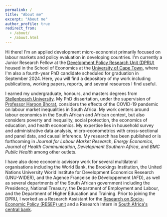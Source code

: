 ```yaml
---
permalink: /
title: "About me"
excerpt: "About me"
author_profile: true
redirect_from: 
  - /about/
  - /about.html
---
```


Hi there! I'm an applied development micro-economist primarily focused on labour markets and policy evaluation in developing countries. I'm currently a Junior Research Fellow at the [Development Policy Research Unit (DPRU)](https://commerce.uct.ac.za/dpru) housed in the School of Economics at the [University of Cape Town](https://uct.ac.za), where I'm also a fourth-year PhD candidate scheduled for graduation in September 2024. Here, you will find a depository of my work including publications, working papers, reports, and several resources I find useful.

I earned my undergraduate, honours, and masters degrees from [Stellenbosch University](http://www.sun.ac.za/english). My PhD dissertation, under the supervision of [Professor Haroon Bhorat](https://commerce.uct.ac.za/dpru/prof-haroon-bhorat-profile), considers the effects of the COVID-19 pandemic on labour market inequalities in South Africa. My work centers around labour economics in the South African and African context, but also considers poverty and inequality, social protection, the economics of education, and health economics. My expertise lies in household survey and administrative data analysis, micro-econometrics with cross-sectional and panel data, and causal inference. My research has been published or is forthcoming in *Journal for Labour Market Research*, *Energy Economics*, *Journal of Health Communication*, *Development Southern Africa*, and *BMC Public Health* among other outlets.

I have also done economic advisory work for several multilateral organisations including the World Bank, the Brookings Institution, the United Nations University World Institute for Development Economics Research (UNU-WIDER), and the Agence Françeise de Développement (AFD), as well as several departments of the South African government including the Presidency, National Treasury, the Department of Employment and Labour, and the Department of Higher Education and Training. Prior to joining the DPRU, I worked as a Research Assistant for the [Research on Socio-Economic Policy (RESEP) unit](https://resep.sun.ac.za) and a Research Intern in [South Africa's central bank](https://www.resbank.co.za/en/home).



 


